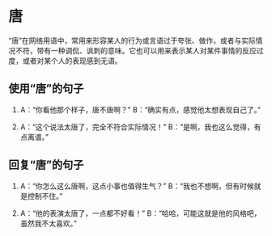 # 唐

“唐”在网络用语中，常用来形容某人的行为或言语过于夸张、做作，或者与实际情况不符，带有一种调侃、讽刺的意味。它也可以用来表示某人对某件事情的反应过度，或者对某个人的表现感到无语。

## 使用“唐”的句子

1. A：“你看他那个样子，唐不唐啊？” 
    B：“确实有点，感觉他太想表现自己了。”

2. A：“这个说法太唐了，完全不符合实际情况！” 
   B：“是啊，我也这么觉得，有点离谱。”

## 回复“唐”的句子

1. A：“你怎么这么唐啊，这点小事也值得生气？” 
   B：“我也不想啊，但有时候就是控制不住。”

2. A：“他的表演太唐了，一点都不好看！” 
   B：“哈哈，可能这就是他的风格吧，虽然我不太喜欢。”
